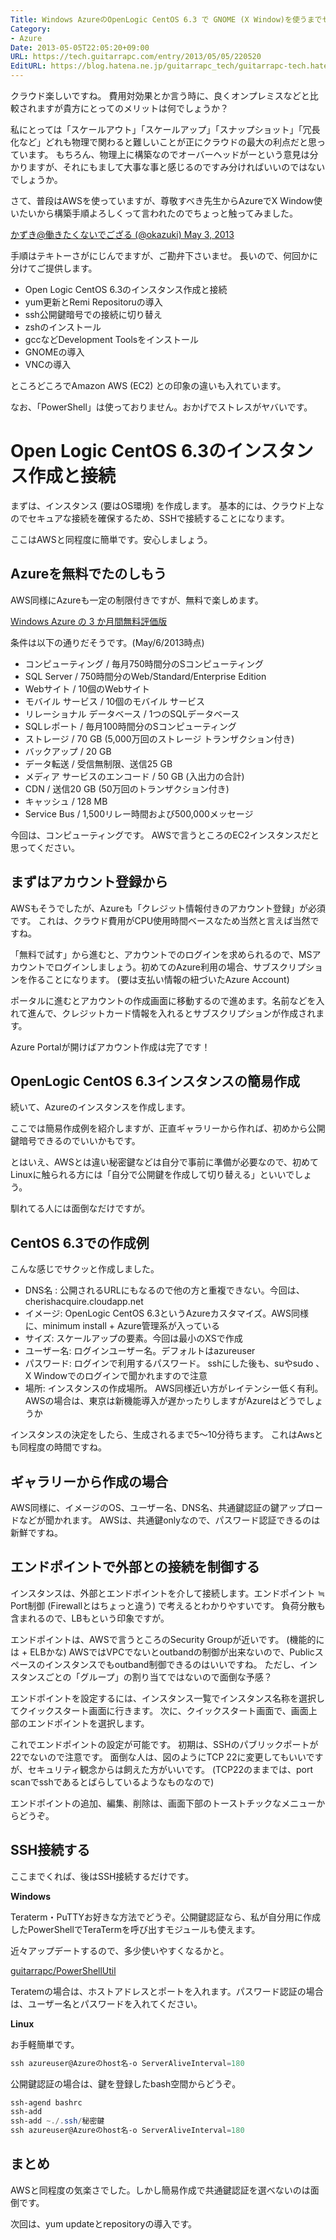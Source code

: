 ```yaml
---
Title: Windows AzureのOpenLogic CentOS 6.3 で GNOME (X Window)を使うまでセットアップをしてみる part1
Category:
- Azure
Date: 2013-05-05T22:05:20+09:00
URL: https://tech.guitarrapc.com/entry/2013/05/05/220520
EditURL: https://blog.hatena.ne.jp/guitarrapc_tech/guitarrapc-tech.hatenablog.com/atom/entry/6802418398340706768
---
```



クラウド楽しいですね。
費用対効果とか言う時に、良くオンプレミスなどと比較されますが貴方にとってのメリットは何でしょうか？

私にとっては「スケールアウト」「スケールアップ」「スナップショット」「冗長化など」どれも物理で関わると難しいことが正にクラウドの最大の利点だと思っています。
もちろん、物理上に構築なのでオーバーヘッドがーという意見は分かりますが、それにもまして大事な事と感じるのですみ分ければいいのではないでしょうか。

さて、普段はAWSを使っていますが、尊敬すべき先生からAzureでX Window使いたいから構築手順よろしくって言われたのでちょっと触ってみました。

[かずき@働きたくないでござる (@okazuki) May 3, 2013](https://twitter.com/okazuki/status/330389638688681984)

手順はテキトーさがにじんでますが、ご勘弁下さいませ。
長いので、何回かに分けてご提供します。

- Open Logic CentOS 6.3のインスタンス作成と接続
- yum更新とRemi Repositoruの導入
- ssh公開鍵暗号での接続に切り替え
- zshのインストール
- gccなどDevelopment Toolsをインストール
- GNOMEの導入
- VNCの導入

ところどころでAmazon AWS (EC2) との印象の違いも入れています。

なお、「PowerShell」は使っておりません。おかげでストレスがヤバいです。



# Open Logic CentOS 6.3のインスタンス作成と接続

まずは、インスタンス (要はOS環境) を作成します。
基本的には、クラウド上なのでセキュアな接続を確保するため、SSHで接続することになります。

ここはAWSと同程度に簡単です。安心しましょう。

## Azureを無料でたのしもう

AWS同様にAzureも一定の制限付きですが、無料で楽しめます。

[Windows Azure の 3 か月間無料評価版](http://www.windowsazure.com/ja-jp/pricing/free-trial/)

条件は以下の通りだそうです。(May/6/2013時点)

* コンピューティング / 毎月750時間分のSコンピューティング
* SQL Server / 750時間分のWeb/Standard/Enterprise Edition
* Webサイト / 10個のWebサイト
* モバイル サービス / 10個のモバイル サービス
* リレーショナル データベース / 1つのSQLデータベース
* SQLレポート / 毎月100時間分のSコンピューティング
* ストレージ / 70 GB (5,000万回のストレージ トランザクション付き)
* バックアップ / 20 GB
* データ転送 / 受信無制限、送信25 GB
* メディア サービスのエンコード / 50 GB (入出力の合計)
* CDN / 送信20 GB (50万回のトランザクション付き)
* キャッシュ / 128 MB
* Service Bus / 1,500リレー時間および500,000メッセージ

今回は、コンピューティングです。
AWSで言うところのEC2インスタンスだと思ってください。

## まずはアカウント登録から

AWSもそうでしたが、Azureも「クレジット情報付きのアカウント登録」が必須です。
これは、クラウド費用がCPU使用時間ベースなため当然と言えば当然ですね。

「無料で試す」から進むと、アカウントでのログインを求められるので、MSアカウントでログインしましょう。初めてのAzure利用の場合、サブスクリプションを作ることになります。 (要は支払い情報の紐づいたAzure Account)

ポータルに進むとアカウントの作成画面に移動するので進めます。名前などを入れて進んで、クレジットカード情報を入れるとサブスクリプションが作成されます。

Azure Portalが開けばアカウント作成は完了です！

## OpenLogic CentOS 6.3インスタンスの簡易作成

続いて、Azureのインスタンスを作成します。

ここでは簡易作成例を紹介しますが、正直ギャラリーから作れば、初めから公開鍵暗号できるのでいいかもです。

とはいえ、AWSとは違い秘密鍵などは自分で事前に準備が必要なので、初めてLinuxに触られる方には「自分で公開鍵を作成して切り替える」といいでしょう。

馴れてる人には面倒なだけですが。

## CentOS 6.3での作成例

こんな感じでサクッと作成しました。

- DNS名 : 公開されるURLにもなるので他の方と重複できない。今回は、cherishacquire.cloudapp.net
- イメージ: OpenLogic CentOS 6.3というAzureカスタマイズ。AWS同様に、minimum install + Azure管理系が入っている
- サイズ: スケールアップの要素。今回は最小のXSで作成
- ユーザー名: ログインユーザー名。デフォルトはazureuser
- パスワード: ログインで利用するパスワード。 sshにした後も、suやsudo 、X Windowでのログインで聞かれますので注意
- 場所: インスタンスの作成場所。 AWS同様近い方がレイテンシー低く有利。 AWSの場合は、東京は新機能導入が遅かったりしますがAzureはどうでしょうか


インスタンスの決定をしたら、生成されるまで5～10分待ちます。
これはAwsとも同程度の時間ですね。

## ギャラリーから作成の場合

AWS同様に、イメージのOS、ユーザー名、DNS名、共通鍵認証の鍵アップロードなどが聞かれます。
AWSは、共通鍵onlyなので、パスワード認証できるのは新鮮ですね。

## エンドポイントで外部との接続を制御する

インスタンスは、外部とエンドポイントを介して接続します。エンドポイント ≒ Port制御 (Firewallとはちょっと違う) で考えるとわかりやすいです。
負荷分散も含まれるので、LBもという印象ですが。

エンドポイントは、AWSで言うところのSecurity Groupが近いです。 (機能的には + ELBかな)
AWSではVPCでないとoutbandの制御が出来ないので、Publicスペースのインスタンスでもoutband制御できるのはいいですね。
ただし、インスタンスごとの「グループ」の割り当てではないので面倒な予感？

エンドポイントを設定するには、インスタンス一覧でインスタンス名称を選択してクイックスタート画面に行きます。
次に、クイックスタート画面で、画面上部のエンドポイントを選択します。

これでエンドポイントの設定が可能です。
初期は、SSHのパブリックポートが22でないので注意です。
面倒な人は、図のようにTCP 22に変更してもいいですが、セキュリティ観念からは飼えた方がいいです。 (TCP22のままでは、port scanでsshであるとばらしているようなものなので)

エンドポイントの追加、編集、削除は、画面下部のトーストチックなメニューからどうぞ。

## SSH接続する

ここまでくれば、後はSSH接続するだけです。

**Windows**

Teraterm・PuTTYお好きな方法でどうぞ。公開鍵認証なら、私が自分用に作成したPowerShellでTeraTermを呼び出すモジュールも使えます。

近々アップデートするので、多少使いやすくなるかと。

[guitarrapc/PowerShellUtil](https://github.com/guitarrapc/PowerShellUtil/tree/master/TeraTermConnection)

Teratemの場合は、ホストアドレスとポートを入れます。パスワード認証の場合は、ユーザー名とパスワードを入れてください。

**Linux**

お手軽簡単です。

```ps1
ssh azureuser@Azureのhost名-o ServerAliveInterval=180
```

公開鍵認証の場合は、鍵を登録したbash空間からどうぞ。

```ps1
ssh-agend bashrc
ssh-add
ssh-add ~./.ssh/秘密鍵
ssh azureuser@Azureのhost名-o ServerAliveInterval=180
```



## まとめ
AWSと同程度の気楽さでした。しかし簡易作成で共通鍵認証を選べないのは面倒です。

次回は、yum updateとrepositoryの導入です。

